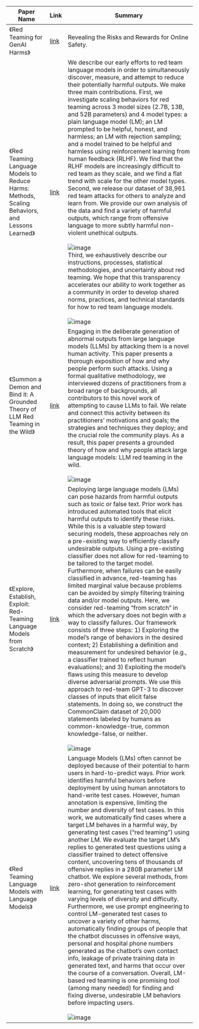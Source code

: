 | Paper Name                                                       | Link                                     | Summary |
|------------------------------------------------------------------|------------------------------------------|----------|
| 《Red Teaming for GenAI Harms》 | [link](https://www.ofcom.org.uk/siteassets/resources/documents/consultations/discussion-papers/red-teaming/red-teaming-for-gen-ai-harms.pdf?v=370762) | Revealing the Risks and Rewards for Online Safety.| 
| 《Red Teaming Language Models to Reduce Harms: Methods, Scaling Behaviors, and Lessons Learned》 | [link](https://arxiv.org/abs/2209.07858) | We describe our early efforts to red team language models in order to simultaneously discover, measure, and attempt to reduce their potentially harmful outputs. We make three main contributions. First, we investigate scaling behaviors for red teaming across 3 model sizes (2.7B, 13B, and 52B parameters) and 4 model types: a plain language model (LM); an LM prompted to be helpful, honest, and harmless; an LM with rejection sampling; and a model trained to be helpful and harmless using reinforcement learning from human feedback (RLHF). We find that the RLHF models are increasingly difficult to red team as they scale, and we find a flat trend with scale for the other model types. Second, we release our dataset of 38,961 red team attacks for others to analyze and learn from. We provide our own analysis of the data and find a variety of harmful outputs, which range from offensive language to more subtly harmful non-violent unethical outputs. <br><br> ![image](https://github.com/user-attachments/assets/2a2c92d9-61e0-49fb-9c81-46d10135a78e) <br> Third, we exhaustively describe our instructions, processes, statistical methodologies, and uncertainty about red teaming. We hope that this transparency accelerates our ability to work together as a community in order to develop shared norms, practices, and technical standards for how to red team language models. <br><br> ![image](https://github.com/user-attachments/assets/9915ce92-0666-4d73-8e0a-e51cfe76eb67) |
| 《Summon a Demon and Bind it: A Grounded Theory of LLM Red Teaming in the Wild》| [link](https://arxiv.org/abs/2311.06237) | Engaging in the deliberate generation of abnormal outputs from large language models (LLMs) by attacking them is a novel human activity. This paper presents a thorough exposition of how and why people perform such attacks. Using a formal qualitative methodology, we interviewed dozens of practitioners from a broad range of backgrounds, all contributors to this novel work of attempting to cause LLMs to fail. We relate and connect this activity between its practitioners’ motivations and goals; the strategies and techniques they deploy; and the crucial role the community plays. As a result, this paper presents a grounded theory of how and why people attack large language models: LLM red teaming in the wild. <br><br> ![image](https://github.com/user-attachments/assets/06072a51-fe32-43f8-831d-d6d86917dadd) |
| 《Explore, Establish, Exploit: Red-Teaming Language Models from Scratch》| [link](https://arxiv.org/pdf/2306.09442) |  Deploying large language models (LMs) can pose hazards from harmful outputs such as toxic or false text. Prior work has introduced automated tools that elicit harmful outputs to identify these risks. While this is a valuable step toward securing models, these approaches rely on a pre-existing way to efficiently classify undesirable outputs. Using a pre-existing classifier does not allow for red-teaming to be tailored to the target model. Furthermore, when failures can be easily classified in advance, red-teaming has limited marginal value because problems can be avoided by simply filtering training data and/or model outputs. Here, we consider red-teaming “from scratch” in which the adversary does not begin with a way to classify failures. Our framework consists of three steps: 1) Exploring the model’s range of behaviors in the desired context; 2) Establishing a definition and measurement for undesired behavior (e.g., a classifier trained to reflect human evaluations); and 3) Exploiting the model’s flaws using this measure to develop diverse adversarial prompts. We use this approach to red-team GPT-3 to discover classes of inputs that elicit false statements. In doing so, we construct the CommonClaim dataset of 20,000 statements labeled by humans as common-knowledge-true, common knowledge-false, or neither. <br><br>![image](https://github.com/user-attachments/assets/1a868e53-f17d-41f3-be62-3a794882c8f1) |
| 《Red Teaming Language Models with Language Models》| [link](https://arxiv.org/abs/2202.03286) | Language Models (LMs) often cannot be deployed because of their potential to harm users in hard-to-predict ways. Prior work identifies harmful behaviors before deployment by using human annotators to hand-write test cases. However, human annotation is expensive, limiting the number and diversity of test cases. In this work, we automatically find cases where a target LM behaves in a harmful way, by generating test cases (“red teaming”) using another LM. We evaluate the target LM’s replies to generated test questions using a classifier trained to detect offensive content, uncovering tens of thousands of offensive replies in a 280B parameter LM chatbot. We explore several methods, from zero-shot generation to reinforcement learning, for generating test cases with varying levels of diversity and difficulty. Furthermore, we use prompt engineering to control LM-generated test cases to uncover a variety of other harms, automatically finding groups of people that the chatbot discusses in offensive ways, personal and hospital phone numbers generated as the chatbot’s own contact info, leakage of private training data in generated text, and harms that occur over the course of a conversation. Overall, LM-based red teaming is one promising tool (among many needed) for finding and fixing diverse, undesirable LM behaviors before impacting users. <br><br>![image](https://github.com/user-attachments/assets/d906c60b-2a97-4969-91e5-942501e6d455) |
